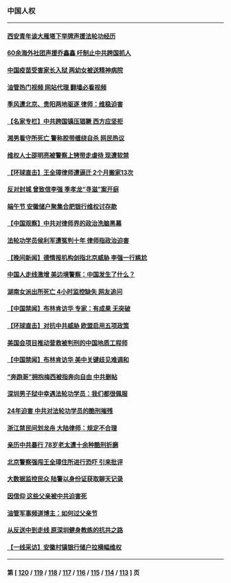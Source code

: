 ### 中国人权
---
#### [西安青年谈大雁塔下举牌声援法轮功经历](../../pages/ncid278/n14026417.md?07020845) 
#### [60余海外社团声援乔鑫鑫 吁制止中共跨国抓人](../../pages/ncid278/n14025268.md?07020845) 
#### [中国疫苗受害家长入狱 两幼女被送精神病院](../../pages/ncid278/n14024727.md?07020845) 
#### [油管热门视频 网站代理 翻墙必看视频](http://138.2.39.72:81/youtube.html?epic-marker?07020845)
#### [季风遭北京、贵阳两地驱逐 律师：维稳迫害](../../pages/ncid278/n14024015.md?07020845) 
#### [【名家专栏】中共跨国镇压猖獗 西方应坚拒](../../pages/ncid278/n14023547.md?07020845) 
#### [湘男看守所死亡 警称胶带缠绕自杀 网民热议](../../pages/ncid278/n14023415.md?07020845) 
#### [维权人士邵明亮被警察上铐带走虐待 现遭软禁](../../pages/ncid278/n14021977.md?07020845) 
#### [【环球直击】王全璋律师遭逼迁 2个月搬家13次](../../pages/ncid278/n14021724.md?07020845) 
#### [反对封城 曾致信李强 季孝龙“寻滋”案开庭](../../pages/ncid278/n14021798.md?07020845) 
#### [端午节 安徽储户聚集合肥银行维权讨存款](../../pages/ncid278/n14021481.md?07020845) 
#### [【中国观察】中共对律师界的政治洗脑黑幕](../../pages/ncid278/n14021404.md?07020845) 
#### [法轮功学员侯利军遭冤判十年 律师指政治迫害](../../pages/ncid278/n14020465.md?07020845) 
#### [【晚间新闻】德情报机构剑指北京威胁 李强一行尴尬](../../pages/ncid278/n14020854.md?07020845) 
#### [中国人走线激增 美边境警察：中国发生了什么？](../../pages/ncid278/n14020685.md?07020845) 
#### [湖南女派出所死亡 4小时监控缺失 网友追问](../../pages/ncid278/n14020534.md?07020845) 
#### [【中国禁闻】布林肯访华 专家：有成果 无突破](../../pages/ncid278/n14019778.md?07020845) 
#### [【环球直击】对抗中共威胁 欧盟启用五项政策](../../pages/ncid278/n14019784.md?07020845) 
#### [美国会项目推动营救被判刑的中国地质工程师](../../pages/ncid278/n14019887.md?07020845) 
#### [【中国禁闻】布林肯访华 美中关键歧见难调和](../../pages/ncid278/n14019181.md?07020845) 
#### [“奔跑哥”拥抱梅西被指奔向自由 中共删帖](../../pages/ncid278/n14018351.md?07020845) 
#### [深圳男子狱中幸遇法轮功学员：我们都很佩服](../../pages/ncid278/n14017626.md?07020845) 
#### [24年迫害 中共对法轮功学员的酷刑摧残](../../pages/ncid278/n14016856.md?07020845) 
#### [浙江禁民间划龙舟 大陆律师：规定不合理](../../pages/ncid278/n14016855.md?07020845) 
#### [亲历中共暴行 78岁老太遭十余种酷刑折磨](../../pages/ncid278/n14016167.md?07020845) 
#### [北京警察强闯王全璋住所进行恐吓 引来批评](../../pages/ncid278/n14015259.md?07020845) 
#### [大数据监控民众 陆警以身份证获取聊天记录](../../pages/ncid278/n14016384.md?07020845) 
#### [因信仰 这些父亲被中共迫害死](../../pages/ncid278/n14015381.md?07020845) 
#### [油管军事频道博主：如何过父亲节](../../pages/ncid278/n14016241.md?07020845) 
#### [从反送中到走线 原深圳健身教练的抗共之路](../../pages/ncid278/n14016183.md?07020845) 
#### [【一线采访】安徽村镇银行储户拉横幅维权](../../pages/ncid278/n14016196.md?07020845) 

---
#### 第 [ [120](./120.md?07020845) / [119](./119.md?07020845) / [118](./118.md?07020845) / [117](./117.md?07020845) / [116](./116.md?07020845) / [115](./115.md?07020845) / [114](./114.md?07020845) / [113](./113.md?07020845) ] 页
